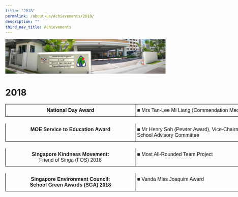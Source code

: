 ```yaml
---
title: "2018"
permalink: /about-us/Achievements/2018/
description: ""
third_nav_title: Achievements
---
```

![](/images/About%20Us.jpg)

2018
====

<style type="text/css">
.tg  {border-collapse:collapse;border-spacing:0;}
.tg td{border-color:black;border-style:solid;border-width:1px;font-family:Arial, sans-serif;font-size:14px;
  overflow:hidden;padding:10px 5px;word-break:normal;}
.tg th{border-color:black;border-style:solid;border-width:1px;font-family:Arial, sans-serif;font-size:14px;
  font-weight:normal;overflow:hidden;padding:10px 5px;word-break:normal;}
.tg .tg-x5q1{font-size:16px;text-align:left;vertical-align:top}
.tg .tg-qv16{font-size:16px;font-weight:bold;text-align:center;vertical-align:top}
.tg .tg-czno{border-color:#ffffff;font-size:16px;text-align:left;vertical-align:top}
.tg .tg-lvth{font-size:16px;text-align:center;vertical-align:top}
</style>
<table class="tg" style="undefined;table-layout: fixed; width: 818px">
<colgroup>
<col style="width: 409px">
<col style="width: 409px">
</colgroup>
<thead>
  <tr>
    <th class="tg-qv16">National Day Award<br></th>
    <th class="tg-x5q1"><span style="font-weight:400;font-style:normal;text-decoration:none">■ </span>Mrs Tan-Lee Mi Liang (Commendation Medal)</th>
  </tr>
</thead>
<tbody>
  <tr>
    <td class="tg-czno"></td>
    <td class="tg-czno"></td>
  </tr>
  <tr>
    <td class="tg-qv16">MOE Service to Education Award<br></td>
    <td class="tg-x5q1"><span style="font-weight:400;font-style:normal;text-decoration:none">■ </span>Mr Henry Soh (Pewter Award), Vice-Chairman, School Advisory Committee</td>
  </tr>
  <tr>
    <td class="tg-czno"></td>
    <td class="tg-czno"></td>
  </tr>
  <tr>
    <td class="tg-lvth"><span style="font-weight:bold">Singapore Kindness Movement:</span><br>Friend of Singa (FOS) 2018<br></td>
    <td class="tg-x5q1"><span style="font-weight:400;font-style:normal;text-decoration:none">■ </span>Most All-Rounded Team Project</td>
  </tr>
  <tr>
    <td class="tg-czno"></td>
    <td class="tg-czno"></td>
  </tr>
  <tr>
    <td class="tg-qv16">Singapore Environment Council:<br>School Green Awards (SGA) 2018<br></td>
    <td class="tg-x5q1"><span style="font-weight:400;font-style:normal;text-decoration:none">■ </span>Vanda Miss Joaquim Award</td>
  </tr>
</tbody>
</table>